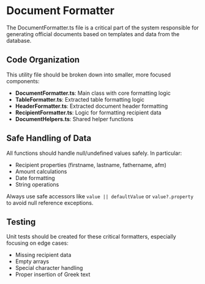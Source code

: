 # Document Formatter

The DocumentFormatter.ts file is a critical part of the system responsible for generating official documents based on templates and data from the database.

## Code Organization

This utility file should be broken down into smaller, more focused components:

- **DocumentFormatter.ts**: Main class with core formatting logic
- **TableFormatter.ts**: Extracted table formatting logic
- **HeaderFormatter.ts**: Extracted document header formatting
- **RecipientFormatter.ts**: Logic for formatting recipient data
- **DocumentHelpers.ts**: Shared helper functions

## Safe Handling of Data

All functions should handle null/undefined values safely. In particular:

- Recipient properties (firstname, lastname, fathername, afm)
- Amount calculations
- Date formatting
- String operations

Always use safe accessors like `value || defaultValue` or `value?.property` to avoid null reference exceptions.

## Testing

Unit tests should be created for these critical formatters, especially focusing on edge cases:
- Missing recipient data
- Empty arrays
- Special character handling
- Proper insertion of Greek text
